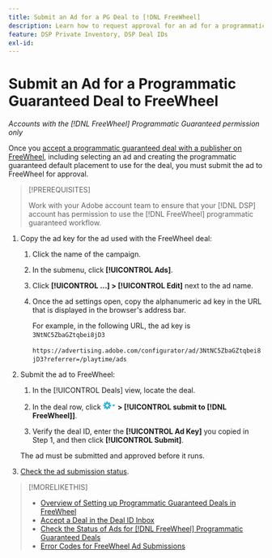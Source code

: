 ```yaml
---
title: Submit an Ad for a PG Deal to [!DNL FreeWheel]
description: Learn how to request approval for an ad for a programmatic guaranteed deal with a publisher on FreeWheel.
feature: DSP Private Inventory, DSP Deal IDs
exl-id: 
---
```

# Submit an Ad for a Programmatic Guaranteed Deal to FreeWheel 

*Accounts with the [!DNL FreeWheel] Programmatic Guaranteed permission only*

Once you [accept a programmatic guaranteed deal with a publisher on FreeWheel](#programmatic-guaranteed-set-up.md#pg-setup-deal-id-inbox), including selecting an ad and creating the programmatic guaranteed default placement to use for the deal, you must submit the ad to FreeWheel for approval.

>[!PREREQUISITES]
>
>Work with your Adobe account team to ensure that your [!DNL DSP] account has permission to use the [!DNL FreeWheel] programmatic guaranteed workflow.

1. Copy the ad key for the ad used with the FreeWheel deal:

   1. Click the name of the campaign.

   1. In the submenu, click **[!UICONTROL Ads]**.
   
   1. Click  **[!UICONTROL ...] > [!UICONTROL Edit]** next to the ad name.
   
   1. Once the ad settings open, copy the alphanumeric ad key in the URL that is displayed in the browser's address bar.

      For example, in the following URL, the ad key is `3NtNC5ZbaGZtqbei8jD3`
      
      `https://advertising.adobe.com/configurator/ad/3NtNC5ZbaGZtqbei8jD3?referrer=/playtime/ads`

1. Submit the ad to FreeWheel:

    1. In the [!UICONTROL Deals] view, locate the deal.

    1. In the deal row, click ![Options menu](/help/dsp/assets/options-menu.png) **> [!UICONTROL submit to [!DNL FreeWheel]]**.

    1. Verify the deal ID, enter the **[!UICONTROL Ad Key]** you copied in Step 1, and then click **[!UICONTROL Submit]**.

    The ad must be submitted and approved before it runs.

1. [Check the ad submission status](freewheel-check-status.md).

>[!MORELIKETHIS]
>
>* [Overview of Setting up Programmatic Guaranteed Deals in FreeWheel](freewheel-overview.md)
>* [Accept a Deal in the Deal ID Inbox](deal-id-inbox-accept.md)
>* [Check the Status of Ads for [!DNL FreeWheel] Programmatic Guaranteed Deals](freewheel-check-status.md)
>* [Error Codes for FreeWheel Ad Submissions](freewheel-error-codes.md)

